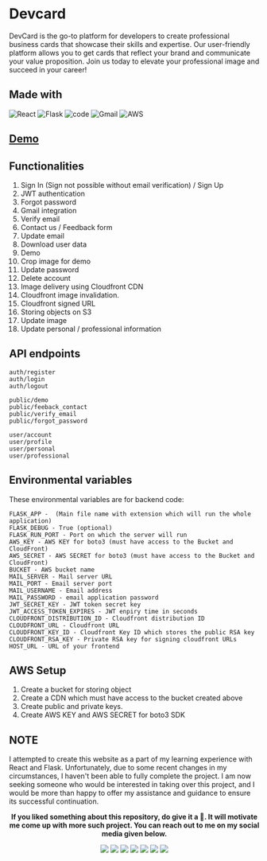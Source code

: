 # Devcard
DevCard is the go-to platform for developers to create professional business cards that showcase their skills and expertise. Our user-friendly platform allows you to get cards that reflect your brand and communicate your value proposition. Join us today to elevate your professional image and succeed in your career!

## Made with
![React](https://img.shields.io/badge/react-%2320232a.svg?style=for-the-badge&logo=react&logoColor=%2361DAFB)
![Flask](https://img.shields.io/badge/flask-%23000.svg?style=for-the-badge&logo=flask&logoColor=white)
![code](https://img.shields.io/badge/Visual_Studio_Code-0078D4?style=for-the-badge&logo=visual%20studio%20code&logoColor=white)
![Gmail](https://img.shields.io/badge/Gmail-D14836?style=for-the-badge&logo=gmail&logoColor=white)
![AWS](https://img.shields.io/badge/AWS-%23FF9900.svg?style=for-the-badge&logo=amazon-aws&logoColor=white)

## [Demo]([http://localhost:3000/about](https://www.youtube.com/watch?v=zkAAkazL9Jk))

## Functionalities
1. Sign In (Sign not possible without email verification) / Sign Up
2. JWT authentication
3. Forgot password
4. Gmail integration
5. Verify email
6. Contact us / Feedback form
7. Update email
8. Download user data
9. Demo
10. Crop image for demo
11. Update password
12. Delete account
13. Image delivery using Cloudfront CDN
14. Cloudfront image invalidation.
15. Cloudfront signed URL
16. Storing objects on S3
17. Update image
18. Update personal / professional information

## API endpoints
```
auth/register
auth/login
auth/logout

public/demo
public/feeback_contact
public/verify_email
public/forgot_password

user/account
user/profile
user/personal
user/professional
```

## Environmental variables
These environmental variables are for backend code:
```
FLASK_APP -  (Main file name with extension which will run the whole application)
FLASK_DEBUG - True (optional)
FLASK_RUN_PORT - Port on which the server will run
AWS_KEY - AWS KEY for boto3 (must have access to the Bucket and CloudFront)
AWS_SECRET - AWS SECRET for boto3 (must have access to the Bucket and CloudFront)
BUCKET - AWS bucket name
MAIL_SERVER - Mail server URL
MAIL_PORT - Email server port
MAIL_USERNAME - Email address
MAIL_PASSWORD - email application password
JWT_SECRET_KEY - JWT token secret key
JWT_ACCESS_TOKEN_EXPIRES - JWT enpiry time in seconds
CLOUDFRONT_DISTRIBUTION_ID - Cloudfront distribution ID
CLOUDFRONT_URL - Cloudfront URL
CLOUDFRONT_KEY_ID - Cloudfront Key ID which stores the public RSA key
CLOUDFRONT_RSA_KEY - Private RSA key for signing cloudfront URLs 
HOST_URL - URL of your frontend
```

## AWS Setup
1. Create a bucket for storing object
2. Create a CDN which must have access to the bucket created above
3. Create public and private keys.
4. Create AWS KEY and AWS SECRET for boto3 SDK

## NOTE
I attempted to create this website as a part of my learning experience with React and Flask. Unfortunately, due to some recent changes in my circumstances, I haven't been able to fully complete the project. I am now seeking someone who would be interested in taking over this project, and I would be more than happy to offer my assistance and guidance to ensure its successful continuation.
   
<p align="center" style="text"><strong>If you liked something about this repository, do give it a 🌟. It will motivate me come up with more such project. You can reach out to me on my social media given below.</strong></p>

<p align="center">
 <a href="https://twitter.com/aps08__"><img src="https://img.shields.io/badge/Twitter-1DA1F2?style=for-the-badge&logo=twitter&logoColor=white"></a>
 <a href="https://medium.com/@aps08"><img src="https://img.shields.io/badge/Medium-12100E?style=for-the-badge&logo=medium&logoColor=white"></a>
 <a href="https://www.linkedin.com/in/aps08"><img src="https://img.shields.io/badge/LinkedIn-0077B5?style=for-the-badge&logo=linkedin&logoColor=white"></a>
 <a href="https://github.com/aps08"><img src="https://img.shields.io/badge/GitHub-100000?style=for-the-badge&logo=github&logoColor=white"></a>
 <a href="https://www.youtube.com/channel/UC8biJQnoqm1s2FZ8LK90baA"><img src="https://img.shields.io/badge/YouTube-FF0000?style=for-the-badge&logo=youtube&logoColor=white"></a>
 <a href="mailto:anoopprsingh@gmail.com"><img src="https://img.shields.io/badge/Gmail-D14836?style=for-the-badge&logo=gmail&logoColor=white"></a>
 <a href="https://t.me/aps080"><img src="https://img.shields.io/badge/Telegram-2CA5E0?style=for-the-badge&logo=telegram&logoColor=white"></a>
</p>
